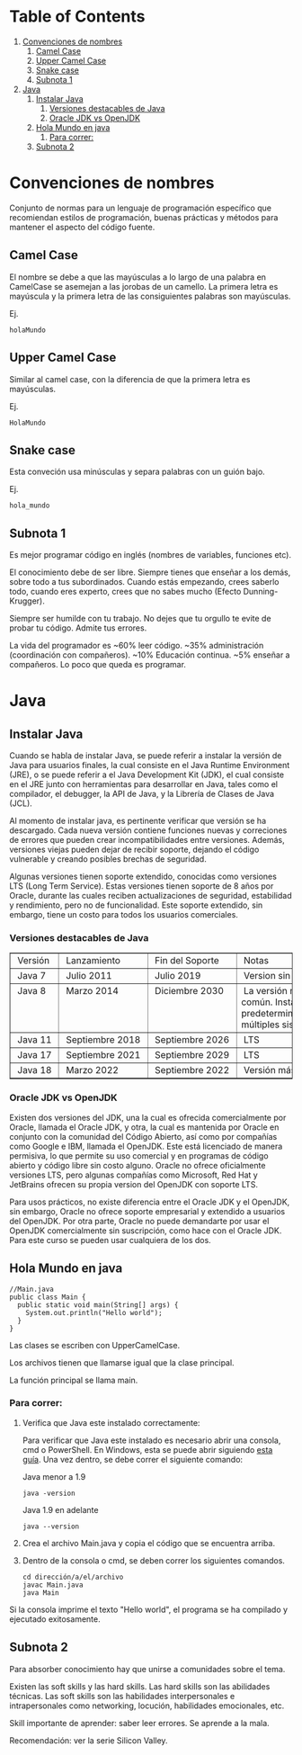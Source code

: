 
# Table of Contents

1.  [Convenciones de nombres](#orgdcbfe0e)
    1.  [Camel Case](#org9c6d19c)
    2.  [Upper Camel Case](#org6cae319)
    3.  [Snake case](#org5fe3537)
    4.  [Subnota 1](#org10df86c)
2.  [Java](#org0a5c393)
    1.  [Instalar Java](#org50f7fe0)
        1.  [Versiones destacables de Java](#orgf89745e)
        2.  [Oracle JDK vs OpenJDK](#orgb9d9c15)
    2.  [Hola Mundo en java](#org0ede63f)
        1.  [Para correr:](#orgccf1113)
    3.  [Subnota 2](#org8c061bb)



<a id="orgdcbfe0e"></a>

# Convenciones de nombres

Conjunto de normas para un lenguaje de programación específico que recomiendan estilos de programación, buenas prácticas y métodos para mantener el aspecto del código fuente.


<a id="org9c6d19c"></a>

## Camel Case

El nombre se debe a que las mayúsculas a lo largo de una palabra en CamelCase se asemejan a las jorobas de un camello. La primera letra es mayúscula y la primera letra de las consiguientes palabras son mayúsculas.

Ej.

    holaMundo


<a id="org6cae319"></a>

## Upper Camel Case

Similar al camel case, con la diferencia de que la primera letra es mayúsculas.

Ej.

    HolaMundo


<a id="org5fe3537"></a>

## Snake case

Esta conveción usa minúsculas y separa palabras con un guión bajo.

Ej.

    hola_mundo


<a id="org10df86c"></a>

## Subnota 1

Es mejor programar código en inglés (nombres de variables, funciones etc).

El conocimiento debe de ser libre. Siempre tienes que enseñar a los demás, sobre todo a tus subordinados. Cuando estás empezando, crees saberlo todo, cuando eres experto, crees que no sabes mucho (Efecto Dunning-Krugger).

Siempre ser humilde con tu trabajo. No dejes que tu orgullo te evite de probar tu código. Admite tus errores.

La vida del programador es ~60% leer código. ~35% administración (coordinación con compañeros). ~10% Educación continua. ~5% enseñar a compañeros. Lo poco que queda es programar.


<a id="org0a5c393"></a>

# Java


<a id="org50f7fe0"></a>

## Instalar Java

Cuando se habla de instalar Java, se puede referir a instalar la versión de Java para usuarios finales, la cual consiste en el Java Runtime Environment (JRE), o se puede referir a el Java Development Kit (JDK), el cual consiste en el JRE junto con herramientas para desarrollar en Java, tales como el compilador, el debugger, la API de Java, y la Librería de Clases de Java (JCL).

Al momento de instalar java, es pertinente verificar que versión se ha descargado. Cada nueva versión contiene funciones nuevas y correciones de errores que pueden crear incompatibilidades entre versiones. Además, versiones viejas pueden dejar de recibir soporte, dejando el código vulnerable y creando posibles brechas de seguridad.

Algunas versiones tienen soporte extendido, conocidas como versiones LTS (Long Term Service). Estas versiones tienen soporte de 8 años por Oracle, durante las cuales reciben actualizaciones de seguridad, estabilidad y rendimiento, pero no de funcionalidad. Este soporte extendido, sin embargo, tiene un costo para todos los usuarios comerciales.


<a id="orgf89745e"></a>

### Versiones destacables de Java

<!-- This HTML table template is generated by emacs 28.1 -->
<table border="1">
  <tr>
    <td align="left" valign="top">
      &nbsp;Versión&nbsp;
    </td>
    <td align="left" valign="top">
      &nbsp;Lanzamiento&nbsp;&nbsp;&nbsp;&nbsp;&nbsp;
    </td>
    <td align="left" valign="top">
      &nbsp;Fin&nbsp;del&nbsp;Soporte&nbsp;
    </td>
    <td align="left" valign="top">
      &nbsp;Notas&nbsp;&nbsp;&nbsp;&nbsp;&nbsp;&nbsp;&nbsp;&nbsp;&nbsp;&nbsp;&nbsp;&nbsp;&nbsp;&nbsp;&nbsp;&nbsp;&nbsp;&nbsp;&nbsp;&nbsp;&nbsp;&nbsp;&nbsp;&nbsp;&nbsp;
    </td>
  </tr>
  <tr>
    <td align="left" valign="top">
      &nbsp;Java&nbsp;7&nbsp;&nbsp;
    </td>
    <td align="left" valign="top">
      &nbsp;Julio&nbsp;2011&nbsp;&nbsp;&nbsp;&nbsp;&nbsp;&nbsp;
    </td>
    <td align="left" valign="top">
      &nbsp;Julio&nbsp;2019&nbsp;&nbsp;&nbsp;&nbsp;&nbsp;&nbsp;
    </td>
    <td align="left" valign="top">
      &nbsp;Version&nbsp;sin&nbsp;soporte.&nbsp;&nbsp;&nbsp;&nbsp;&nbsp;&nbsp;&nbsp;&nbsp;&nbsp;&nbsp;
    </td>
  </tr>
  <tr>
    <td align="left" valign="top">
      &nbsp;Java&nbsp;8&nbsp;&nbsp;<br />
      &nbsp;&nbsp;&nbsp;&nbsp;&nbsp;&nbsp;&nbsp;&nbsp;&nbsp;<br />
      &nbsp;&nbsp;&nbsp;&nbsp;&nbsp;&nbsp;&nbsp;&nbsp;&nbsp;<br />
      &nbsp;&nbsp;&nbsp;&nbsp;&nbsp;&nbsp;&nbsp;&nbsp;&nbsp;
    </td>
    <td align="left" valign="top">
      &nbsp;Marzo&nbsp;2014&nbsp;&nbsp;&nbsp;&nbsp;&nbsp;&nbsp;<br />
      &nbsp;&nbsp;&nbsp;&nbsp;&nbsp;&nbsp;&nbsp;&nbsp;&nbsp;&nbsp;&nbsp;&nbsp;&nbsp;&nbsp;&nbsp;&nbsp;&nbsp;<br />
      &nbsp;&nbsp;&nbsp;&nbsp;&nbsp;&nbsp;&nbsp;&nbsp;&nbsp;&nbsp;&nbsp;&nbsp;&nbsp;&nbsp;&nbsp;&nbsp;&nbsp;<br />
      &nbsp;&nbsp;&nbsp;&nbsp;&nbsp;&nbsp;&nbsp;&nbsp;&nbsp;&nbsp;&nbsp;&nbsp;&nbsp;&nbsp;&nbsp;&nbsp;&nbsp;
    </td>
    <td align="left" valign="top">
      &nbsp;Diciembre&nbsp;2030&nbsp;&nbsp;<br />
      &nbsp;&nbsp;&nbsp;&nbsp;&nbsp;&nbsp;&nbsp;&nbsp;&nbsp;&nbsp;&nbsp;&nbsp;&nbsp;&nbsp;&nbsp;&nbsp;&nbsp;<br />
      &nbsp;&nbsp;&nbsp;&nbsp;&nbsp;&nbsp;&nbsp;&nbsp;&nbsp;&nbsp;&nbsp;&nbsp;&nbsp;&nbsp;&nbsp;&nbsp;&nbsp;<br />
      &nbsp;&nbsp;&nbsp;&nbsp;&nbsp;&nbsp;&nbsp;&nbsp;&nbsp;&nbsp;&nbsp;&nbsp;&nbsp;&nbsp;&nbsp;&nbsp;&nbsp;
    </td>
    <td align="left" valign="top">
      &nbsp;La&nbsp;versión&nbsp;más&nbsp;&nbsp;&nbsp;&nbsp;&nbsp;&nbsp;&nbsp;&nbsp;&nbsp;&nbsp;&nbsp;&nbsp;&nbsp;&nbsp;&nbsp;&nbsp;<br />
      común.&nbsp;Instalada&nbsp;&nbsp;&nbsp;&nbsp;&nbsp;&nbsp;&nbsp;&nbsp;&nbsp;&nbsp;&nbsp;&nbsp;&nbsp;&nbsp;&nbsp;<br />
      predeterminadamente&nbsp;en&nbsp;&nbsp;&nbsp;&nbsp;&nbsp;&nbsp;&nbsp;&nbsp;&nbsp;<br />
      múltiples&nbsp;sistemas&nbsp;operativos.&nbsp;
    </td>
  </tr>
  <tr>
    <td align="left" valign="top">
      &nbsp;Java&nbsp;11&nbsp;
    </td>
    <td align="left" valign="top">
      &nbsp;Septiembre&nbsp;2018&nbsp;
    </td>
    <td align="left" valign="top">
      &nbsp;Septiembre&nbsp;2026&nbsp;
    </td>
    <td align="left" valign="top">
      &nbsp;LTS&nbsp;&nbsp;&nbsp;&nbsp;&nbsp;&nbsp;&nbsp;&nbsp;&nbsp;&nbsp;&nbsp;&nbsp;&nbsp;&nbsp;&nbsp;&nbsp;&nbsp;&nbsp;&nbsp;&nbsp;&nbsp;&nbsp;&nbsp;&nbsp;&nbsp;&nbsp;&nbsp;
    </td>
  </tr>
  <tr>
    <td align="left" valign="top">
      &nbsp;Java&nbsp;17&nbsp;
    </td>
    <td align="left" valign="top">
      &nbsp;Septiembre&nbsp;2021&nbsp;
    </td>
    <td align="left" valign="top">
      &nbsp;Septiembre&nbsp;2029&nbsp;
    </td>
    <td align="left" valign="top">
      &nbsp;LTS&nbsp;&nbsp;&nbsp;&nbsp;&nbsp;&nbsp;&nbsp;&nbsp;&nbsp;&nbsp;&nbsp;&nbsp;&nbsp;&nbsp;&nbsp;&nbsp;&nbsp;&nbsp;&nbsp;&nbsp;&nbsp;&nbsp;&nbsp;&nbsp;&nbsp;&nbsp;&nbsp;
    </td>
  </tr>
  <tr>
    <td align="left" valign="top">
      &nbsp;Java&nbsp;18&nbsp;
    </td>
    <td align="left" valign="top">
      &nbsp;Marzo&nbsp;2022&nbsp;&nbsp;&nbsp;&nbsp;&nbsp;&nbsp;
    </td>
    <td align="left" valign="top">
      &nbsp;Septiembre&nbsp;2022&nbsp;
    </td>
    <td align="left" valign="top">
      &nbsp;Versión&nbsp;más&nbsp;reciente.&nbsp;&nbsp;&nbsp;&nbsp;&nbsp;&nbsp;&nbsp;&nbsp;&nbsp;
    </td>
  </tr>
</table>


<a id="orgb9d9c15"></a>

### Oracle JDK vs OpenJDK

Existen dos versiones del JDK, una la cual es ofrecida comercialmente por Oracle, llamada el Oracle JDK, y otra, la cual es mantenida por Oracle en conjunto con la comunidad del Código Abierto, así como por compañías como Google e IBM, llamada el OpenJDK. Este está licenciado de manera permisiva, lo que permite su uso comercial y en programas de código abierto y código libre sin costo alguno. Oracle no ofrece oficialmente versiones LTS, pero algunas compañías como Microsoft, Red Hat y JetBrains ofrecen su propia version del OpenJDK con soporte LTS.

Para usos prácticos, no existe diferencia entre el Oracle JDK y el OpenJDK, sin embargo, Oracle no ofrece soporte empresarial y extendido a usuarios del OpenJDK. Por otra parte, Oracle no puede demandarte por usar el OpenJDK comercialmente sin suscripción, como hace con el Oracle JDK. Para este curso se pueden usar cualquiera de los dos.


<a id="org0ede63f"></a>

## Hola Mundo en java

    //Main.java
    public class Main {
      public static void main(String[] args) {
        System.out.println("Hello world");
      }
    }

Las clases se escriben con UpperCamelCase.

Los archivos tienen que llamarse igual que la clase principal.

La función principal se llama main.


<a id="orgccf1113"></a>

### Para correr:

1.  Verifica que Java este instalado correctamente:
    
    Para verificar que Java este instalado es necesario abrir una consola, cmd o PowerShell. En Windows, esta se puede abrir siguiendo [esta guía](https://es.wikihow.com/abrir-la-l%C3%ADnea-de-comandos-en-Windows). Una vez dentro, se debe correr el siguiente comando:
    
    Java menor a 1.9
    
        java -version
    
    Java 1.9 en adelante
    
        java --version

2.  Crea el archivo Main.java y copia el código que se encuentra arriba.

3.  Dentro de la consola o cmd, se deben correr los siguientes comandos.
    
        cd dirección/a/el/archivo
        javac Main.java
        java Main

Si la consola imprime el texto "Hello world", el programa se ha compilado y ejecutado exitosamente.


<a id="org8c061bb"></a>

## Subnota 2

Para absorber conocimiento hay que unirse a comunidades sobre el tema.

Existen las soft skills y las hard skills. Las hard skills son las abilidades técnicas. Las soft skills son las habilidades interpersonales e intrapersonales como networking, locución, habilidades emocionales, etc.

Skill importante de aprender: saber leer errores. Se aprende a la mala.

Recomendación: ver la serie Silicon Valley.

